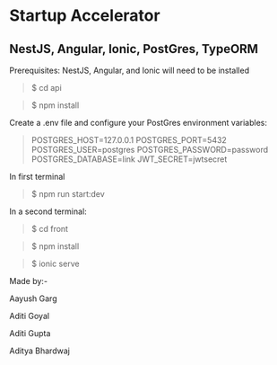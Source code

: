 # Startup Accelerator

## NestJS, Angular, Ionic, PostGres, TypeORM



Prerequisites: NestJS, Angular, and Ionic will need to be installed

> $ cd api

> $ npm install

Create a .env file and configure your PostGres environment variables:

> POSTGRES_HOST=127.0.0.1
> POSTGRES_PORT=5432
> POSTGRES_USER=postgres
> POSTGRES_PASSWORD=password
> POSTGRES_DATABASE=link
> JWT_SECRET=jwtsecret

In first terminal

> $ npm run start:dev

In a second terminal:

> $ cd front

> $ npm install

> $ ionic serve


Made by:-

Aayush Garg

Aditi Goyal

Aditi Gupta

Aditya Bhardwaj


